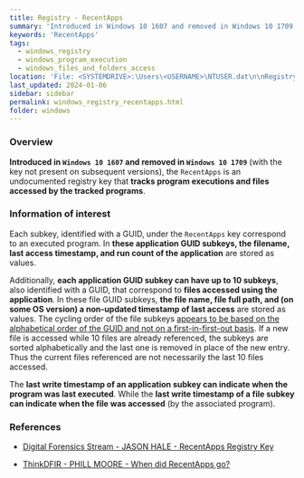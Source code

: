```yaml
---
title: Registry - RecentApps
summary: 'Introduced in Windows 10 1607 and removed in Windows 10 1709 (with the key not present on subsequent versions), the RecentApps is an undocumented registry key that tracks program executions and files accessed by the tracked programs.\n\nInformation of interest: filename, last access timestamp, and run count execution of the application.\n\nAdditionally, 10 files accessed by the application (not necessarily the last files accessed) are tracked. For each file, the file name and file full path are referenced and the last access timestamp can be deduced (from the last write timestamp of the associated registry key).'
keywords: 'RecentApps'
tags:
  - windows_registry
  - windows_program_execution
  - windows_files_and_folders_access
location: 'File: <SYSTEMDRIVE>:\Users\<USERNAME>\NTUSER.dat\n\nRegistry key:\nHKCU\SOFTWARE\Microsoft\Windows\CurrentVersion\Search\RecentApps\<GUID>'
last_updated: 2024-01-06
sidebar: sidebar
permalink: windows_registry_recentapps.html
folder: windows
---
```


### Overview

**Introduced in `Windows 10 1607` and removed in `Windows 10 1709`** (with the
key not present on subsequent versions), the `RecentApps` is an undocumented
registry key that **tracks program executions and files accessed by the tracked
programs**.

### Information of interest

Each subkey, identified with a GUID, under the `RecentApps` key correspond to
an executed program. In **these application GUID subkeys, the filename, last
access timestamp, and run count of the application** are stored as values.

Additionally, **each application GUID subkey can have up to 10 subkeys**, also
identified with a GUID, that correspond to **files accessed using the
application**. In these file GUID subkeys, **the file name, file full path, and
(on some OS version) a non-updated timestamp of last access** are stored as
values. The cycling order of the file subkeys [appears to be based on the
alphabetical order of the GUID and not on a first-in-first-out basis](https://df-stream.com/2017/10/recentapps/).
If a new file is accessed while 10 files are already referenced, the subkeys
are sorted alphabetically and the last one is removed in place of the new
entry. Thus the current files referenced are not necessarily the last 10 files
accessed.

The **last write timestamp of an application subkey can indicate when the
program was last executed**. While the **last write timestamp of a file subkey
can indicate when the file was accessed** (by the associated program).

### References

  - [Digital Forensics Stream - JASON HALE - RecentApps Registry Key](https://df-stream.com/2017/10/recentapps/)

  - [ThinkDFIR - PHILL MOORE - When did RecentApps go?](https://thinkdfir.com/2020/10/23/when-did-recentapps-go/)
